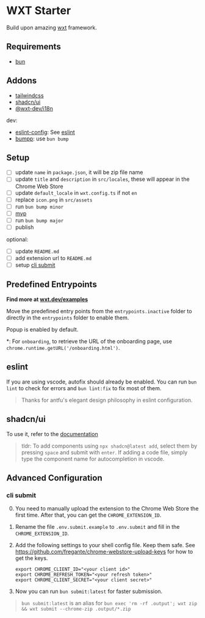# WXT Starter

Build upon amazing [wxt](wxt.dev) framework.

## Requirements

- [bun](https://bun.sh/)

## Addons

- [tailwindcss](https://tailwindcss.com)
- [shadcn/ui](https://ui.shadcn.com)
- [@wxt-dev/i18n](https://wxt.dev/guide/i18n/introduction)

dev:

- [eslint-config](https://github.com/antfu/eslint-config): See [eslint](#eslint)
- [bumpp](https://github.com/antfu-collective/bumpp): use `bun bump`

## Setup

- [ ] update `name` in `package.json`, it will be zip file name
- [ ] update `title` and `description` in `src/locales`, these will appear in the Chrome Web Store
- [ ] update `default_locale` in `wxt.config.ts` if not `en`
- [ ] replace `icon.png` in `src/assets`
- [ ] run `bun bump minor`
- [ ] [mvp](https://en.wikipedia.org/wiki/Minimum_viable_product)
- [ ] run `bun bump major`
- [ ] publish

optional:

- [ ] update `README.md`
- [ ] add extension url to `README.md`
- [ ] setup [cli submit](#cli-submit)

## Predefined Entrypoints

**Find more at [wxt.dev/examples](https://wxt.dev/examples.html)**

Move the predefined entry points from the `entrypoints.inactive` folder to directly in the `entrypoints` folder to enable them.

Popup is enabled by default.

*: For `onboarding`, to retrieve the URL of the onboarding page, use `chrome.runtime.getURL('/onboarding.html')`.

## eslint

If you are using vscode, autofix should already be enabled. You can run `bun lint` to check for errors and `bun lint:fix` to fix most of them.

> Thanks for antfu's elegant design philosophy in eslint configuration.

## shadcn/ui

To use it, refer to the [documentation](https://ui.shadcn.com/docs/cli#add)

> tldr: To add components using `npx shadcn@latest add`, select them by pressing `space` and submit with `enter`. If adding a code file, simply type the component name for autocompletion in vscode.

## Advanced Configuration

### cli submit

0. You need to manually upload the extension to the Chrome Web Store the first time. After that, you can get the `CHROME_EXTENSION_ID`.

1. Rename the file `.env.submit.example` to `.env.submit` and fill in the `CHROME_EXTENSION_ID`.

2. Add the following settings to your shell config file. Keep them safe. See https://github.com/fregante/chrome-webstore-upload-keys for how to get the keys.

   ```shell
   export CHROME_CLIENT_ID="<your client id>"
   export CHROME_REFRESH_TOKEN="<your refresh token>"
   export CHROME_CLIENT_SECRET="<your client secret>"
   ```

3. Now you can run `bun submit:latest` for faster submission.

 > `bun submit:latest` is an alias for `bun exec 'rm -rf .output'; wxt zip && wxt submit --chrome-zip .output/*.zip`
